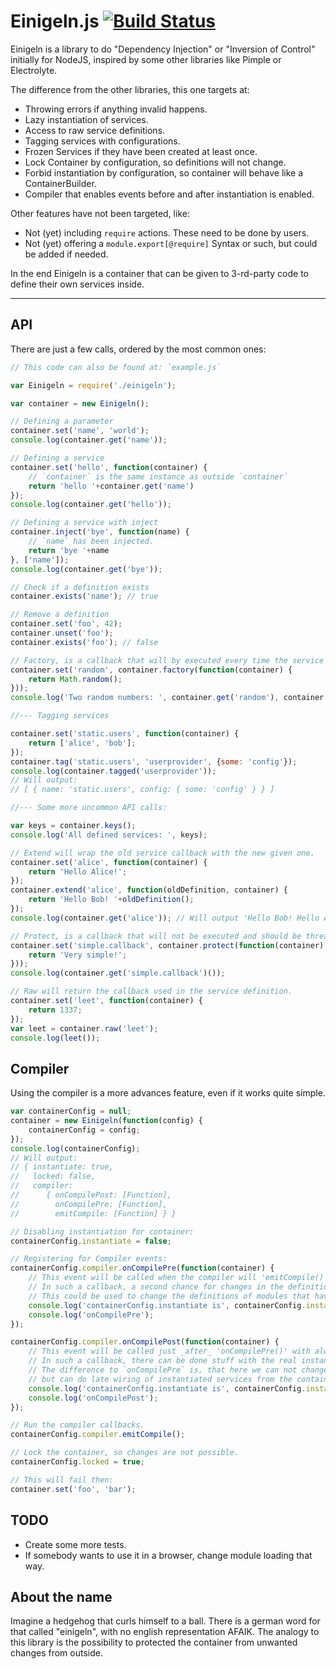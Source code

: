# Einigeln.js [![Build Status](https://travis-ci.org/einigeln/einigeln.js.svg)](https://travis-ci.org/h4cc/einigeln.js)

Einigeln is a library to do "Dependency Injection" or "Inversion of Control" initially for NodeJS, inspired by some other libraries like Pimple or Electrolyte.

The difference from the other libraries, this one targets at:

* Throwing errors if anything invalid happens.
* Lazy instantiation of services.
* Access to raw service definitions.
* Tagging services with configurations.
* Frozen Services if they have been created at least once.
* Lock Container by configuration, so definitions will not change.
* Forbid instantiation by configuration, so container will behave like a ContainerBuilder.
* Compiler that enables events before and after instantiation is enabled.

Other features have not been targeted, like:

* Not (yet) including `require` actions. These need to be done by users.
* Not (yet) offering a `module.export[@require]` Syntax or such, but could be added if needed.

In the end Einigeln is a container that can be given to 3-rd-party code to define their own services inside.

------------------------------------

## API

There are just a few calls, ordered by the most common ones:

```javascript
// This code can also be found at: `example.js`

var Einigeln = require('./einigeln');

var container = new Einigeln();

// Defining a parameter
container.set('name', 'world');
console.log(container.get('name'));

// Defining a service
container.set('hello', function(container) {
    // `container` is the same instance as outside `container`
    return 'hello '+container.get('name')
});
console.log(container.get('hello'));

// Defining a service with inject
container.inject('bye', function(name) {
    // `name` has been injected.
    return 'bye '+name
}, ['name']);
console.log(container.get('bye'));

// Check if a definition exists
container.exists('name'); // true

// Remove a definition
container.set('foo', 42);
container.unset('foo');
container.exists('foo'); // false

// Factory, is a callback that will by executed every time the service is accessed.
container.set('random', container.factory(function(container) {
    return Math.random();
}));
console.log('Two random numbers: ', container.get('random'), container.get('random'));

//--- Tagging services

container.set('static.users', function(container) {
    return ['alice', 'bob'];
});
container.tag('static.users', 'userprovider', {some: 'config'});
console.log(container.tagged('userprovider'));
// Will output:
// [ { name: 'static.users', config: { some: 'config' } } ]

//--- Some more uncommon API calls:

var keys = container.keys();
console.log('All defined services: ', keys);

// Extend will wrap the old service callback with the new given one.
container.set('alice', function(container) {
    return 'Hello Alice!';
});
container.extend('alice', function(oldDefinition, container) {
    return 'Hello Bob! '+oldDefinition();
});
console.log(container.get('alice')); // Will output 'Hello Bob! Hello Alice!'

// Protect, is a callback that will not be executed and should be threaded like a static parameter.
container.set('simple.callback', container.protect(function(container) {
    return 'Very simple!';
}));
console.log(container.get('simple.callback')());

// Raw will return the callback used in the service definition.
container.set('leet', function(container) {
    return 1337;
});
var leet = container.raw('leet');
console.log(leet());
```

## Compiler

Using the compiler is a more advances feature, even if it works quite simple.

```javascript
var containerConfig = null;
container = new Einigeln(function(config) {
    containerConfig = config;
});
console.log(containerConfig);
// Will output:
// { instantiate: true,
//   locked: false,
//   compiler:
//      { onCompilePost: [Function],
//        onCompilePre: [Function],
//        emitCompile: [Function] } }

// Disabling instantiation for container:
containerConfig.instantiate = false;

// Registering for Compiler events:
containerConfig.compiler.onCompilePre(function(container) {
    // This event will be called when the compiler will 'emitCompile()'.
    // In such a callback, a second chance for changes in the definitions is given.
    // This could be used to change the definitions of modules that have put their definitions after you in the container.
    console.log('containerConfig.instantiate is', containerConfig.instantiate);
    console.log('onCompilePre');
});

containerConfig.compiler.onCompilePost(function(container) {
    // This event will be called just _after_ 'onCompilePre()' with always `instantiate: true`.
    // In such a callback, there can be done stuff with the real instantiated objects.
    // The difference to `onCompilePre` is, that here we can not change the definitions inside the container anymore,
    // but can do late wiring of instantiated services from the container.
    console.log('containerConfig.instantiate is', containerConfig.instantiate);
    console.log('onCompilePost');
});

// Run the compiler callbacks.
containerConfig.compiler.emitCompile();

// Lock the container, so changes are not possible.
containerConfig.locked = true;

// This will fail then:
container.set('foo', 'bar');
```

## TODO

* Create some more tests.
* If somebody wants to use it in a browser, change module loading that way.

## About the name

Imagine a hedgehog that curls himself to a ball.
There is a german word for that called "einigeln", with no english representation AFAIK.
The analogy to this library is the possibility to protected the container from unwanted changes from outside.

